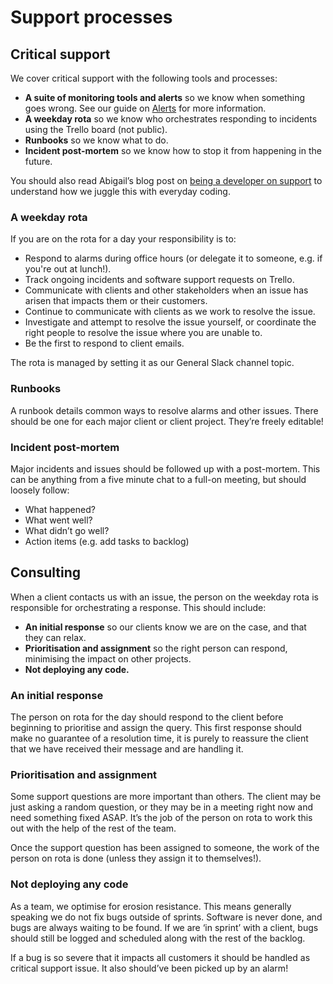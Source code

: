# Support processes

## Critical support

We cover critical support with the following tools and processes:

- **A suite of monitoring tools and alerts** so we know when something goes
  wrong. See our guide on [Alerts](/ongoing-support/04-alerts.md) for more information.
- **A weekday rota** so we know who orchestrates responding to incidents using
  the Trello board (not public). 
- **Runbooks** so we know what to do.
- **Incident post-mortem** so we know how to stop it from happening in the future.

You should also read Abigail’s blog post on
[being a developer on support](https://blog.pixielabs.io/help-im-a-developer-on-support-8ad0528acfc6)
to understand how we juggle this with everyday coding.

### A weekday rota
If you are on the rota for a day your responsibility is to:

- Respond to alarms during office hours (or delegate it to someone, e.g. if
  you're out at lunch!).
- Track ongoing incidents and software support requests on Trello.
- Communicate with clients and other stakeholders when an issue has arisen that
  impacts them or their customers.
- Continue to communicate with clients as we work to resolve the issue.
- Investigate and attempt to resolve the issue yourself, or coordinate the right
  people to resolve the issue where you are unable to.
- Be the first to respond to client emails.

The rota is managed by setting it as our General Slack channel topic.

### Runbooks
A runbook details common ways to resolve alarms and other issues. There should
be one for each major client or client project. They’re freely editable!

### Incident post-mortem
Major incidents and issues should be followed up with a post-mortem. This can be
anything from a five minute chat to a full-on meeting, but should loosely
follow:

- What happened?
- What went well?
- What didn’t go well?
- Action items (e.g. add tasks to backlog)

## Consulting

When a client contacts us with an issue, the person on the weekday rota is
responsible for orchestrating a response. This should include:

- **An initial response** so our clients know we are on the case, and that they can
  relax.
- **Prioritisation and assignment** so the right person can respond, minimising the
  impact on other projects.
- **Not deploying any code.**

### An initial response
The person on rota for the day should respond to the client before beginning to
prioritise and assign the query. This first response should make no guarantee of
a resolution time, it is purely to reassure the client that we have received
their message and are handling it.

### Prioritisation and assignment
Some support questions are more important than others. The client may be just
asking a random question, or they may be in a meeting right now and need
something fixed ASAP. It’s the job of the person on rota to work this out with
the help of the rest of the team.

Once the support question has been assigned to someone, the work of the person
on rota is done (unless they assign it to themselves!).

### Not deploying any code
As a team, we optimise for erosion resistance. This means generally speaking we
do not fix bugs outside of sprints. Software is never done, and bugs are always
waiting to be found. If we are ‘in sprint’ with a client, bugs should still be
logged and scheduled along with the rest of the backlog.

If a bug is so severe that it impacts all customers it should be handled as
critical support issue. It also should’ve been picked up by an alarm!
